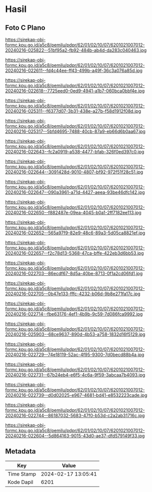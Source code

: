 # Hasil

## Foto C Plano

https://sirekap-obj-formc.kpu.go.id/a5c8/pemilu/pdpr/62/01/02/10/07/6201021007012-20240216-025822--51bf95a2-fb92-484b-ab4d-da283c040463.jpg

https://sirekap-obj-formc.kpu.go.id/a5c8/pemilu/pdpr/62/01/02/10/07/6201021007012-20240216-022611--fd4c44ee-ff43-499b-a49f-36c3a076a85d.jpg

https://sirekap-obj-formc.kpu.go.id/a5c8/pemilu/pdpr/62/01/02/10/07/6201021007012-20240216-022618--7725eed0-0ed9-4941-a1b7-060bca0bbf4e.jpg

https://sirekap-obj-formc.kpu.go.id/a5c8/pemilu/pdpr/62/01/02/10/07/6201021007012-20240216-025311--f6377d07-3b31-438e-a27b-f58d1912f08d.jpg

https://sirekap-obj-formc.kpu.go.id/a5c8/pemilu/pdpr/62/01/02/10/07/6201021007012-20240216-025317--5bfd4695-7488-40cb-87a9-eb66d6b0aa67.jpg

https://sirekap-obj-formc.kpu.go.id/a5c8/pemilu/pdpr/62/01/02/10/07/6201021007012-20240216-022643--fc2a0919-a538-4477-bfab-326f0ed397c0.jpg

https://sirekap-obj-formc.kpu.go.id/a5c8/pemilu/pdpr/62/01/02/10/07/6201021007012-20240216-022644--3091428d-9010-4807-bf92-972f51f28c51.jpg

https://sirekap-obj-formc.kpu.go.id/a5c8/pemilu/pdpr/62/01/02/10/07/6201021007012-20240216-022647--090a3961-a71d-4427-aeea-93be46dfc142.jpg

https://sirekap-obj-formc.kpu.go.id/a5c8/pemilu/pdpr/62/01/02/10/07/6201021007012-20240216-022650--f882487e-09ea-4045-b0a1-2ff7182ee113.jpg

https://sirekap-obj-formc.kpu.go.id/a5c8/pemilu/pdpr/62/01/02/10/07/6201021007012-20240216-022652--565a97f9-82e9-48c6-89a3-5d05ca8821ef.jpg

https://sirekap-obj-formc.kpu.go.id/a5c8/pemilu/pdpr/62/01/02/10/07/6201021007012-20240216-022657--f2c78d13-5368-47ca-bffe-422eb3d6bb53.jpg

https://sirekap-obj-formc.kpu.go.id/a5c8/pemilu/pdpr/62/01/02/10/07/6201021007012-20240216-022703--86ecdf67-8d5a-40be-8713-0f1a2cd06fd1.jpg

https://sirekap-obj-formc.kpu.go.id/a5c8/pemilu/pdpr/62/01/02/10/07/6201021007012-20240216-022705--0b47e133-fffc-4232-b06d-9b8e271fa17c.jpg

https://sirekap-obj-formc.kpu.go.id/a5c8/pemilu/pdpr/62/01/02/10/07/6201021007012-20240216-022714--fbe63176-4ef1-4b9b-9c59-7d086fca9992.jpg

https://sirekap-obj-formc.kpu.go.id/a5c8/pemilu/pdpr/62/01/02/10/07/6201021007012-20240216-025903--68ce9637-890d-4b53-a758-1832d16f5129.jpg

https://sirekap-obj-formc.kpu.go.id/a5c8/pemilu/pdpr/62/01/02/10/07/6201021007012-20240216-022729--74e18119-52ac-4f95-9300-7d0becd88b4a.jpg

https://sirekap-obj-formc.kpu.go.id/a5c8/pemilu/pdpr/62/01/02/10/07/6201021007012-20240216-022731--67b24eb4-e6f5-4c6a-9f59-3abcaa7b4093.jpg

https://sirekap-obj-formc.kpu.go.id/a5c8/pemilu/pdpr/62/01/02/10/07/6201021007012-20240216-022739--d0d02025-e967-4681-bd41-e8532223cade.jpg

https://sirekap-obj-formc.kpu.go.id/a5c8/pemilu/pdpr/62/01/02/10/07/6201021007012-20240216-022744--86187032-5683-47f0-b53d-c2a2ab31716c.jpg

https://sirekap-obj-formc.kpu.go.id/a5c8/pemilu/pdpr/62/01/02/10/07/6201021007012-20240216-022604--5d864163-9015-43d0-ae37-dfd579149f33.jpg


## Metadata

| Key        | Value               |
| ---------- | ------------------- |
| Time Stamp | 2024-02-17 13:05:41 |
| Kode Dapil | 6201                |



